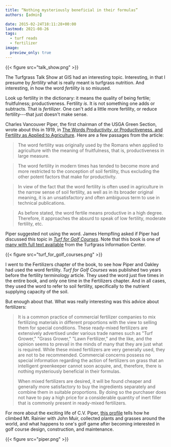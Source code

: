 ```yaml
---
title: “Nothing mysteriously beneficial in their formulas”
authors: [admin] 

date: 2015-02-24T18:11:28+00:00
lastmod: 2021-08-26
tags:
  - turf reads
  - fertilizer
image:
  preview_only: true
---
```


{{< figure src="talk_show.png" >}}

The Turfgrass Talk Show at GIS</a> had an interesting topic. Interesting, in that I presume by *fertility* what is really meant is turfgrass nutrition. And interesting, in how the word *fertility* is so misused.

Look up fertility in the dictionary: it means the quality of being fertile; fruitfulness; productiveness. Fertility *is*. It is not something one adds or subtracts. That is *fertilizer*. One can't add a little more fertility, or reduce fertility---that just doesn't make sense.

Charles Vancouver Piper, the first chairman of the USGA Green Section, wrote about this in 1919, in [The Words Productivity, or Productiveness, and Fertility as Applied to Agriculture](https://doi.org/10.2134/agronj1919.00021962001100090003x). Here are a few passages from the article:

> The word fertility was originally used by the Romans when applied to agriculture with the meaning of fruitfulness, that is, productiveness in large measure.

> The word fertility in modern times has tended to become more and more restricted to the conception of soil fertility, thus excluding the other potent factors that make for productivity.
 
> In view of the fact that the word fertility is often used in agriculture in the narrow sense of soil fertility, as well as in its broader original meaning, it is an unsatisfactory and often ambiguous term to use in technical publications.

> As before stated, the word fertile means productive in a high degree. Therefore, it approaches the absurd to speak of low fertility, moderate fertility, etc.

Piper suggested not using the word. James Hempfling asked if Piper had discussed this topic in *[Turf for Golf Courses](https://tic.msu.edu/tgif/urltab?RECNO=196)*. Note that this book is one of [many with full text available](https://tic.msu.edu/tgif/flink?SEARCH1=topic2%3Dbooksfull) from the Turfgrass Information Center.

{{< figure src="turf_for_golf_courses.png" >}}

I went to the Fertilizers chapter of the book, to see how Piper and Oakley had used the word fertility. *Turf for Golf Courses* was published two years before the fertility terminology article. They used the word just five times in the entire book, and only one time in the Fertilizers chapter. And in all cases, they used the word to refer to soil fertility, specifically to the nutrient supplying capacity of the soil.

But enough about that. What was really interesting was this advice about fertilizers:

> It is a common practice of commercial fertilizer companies to mix fertilizing materials in different proportions with the view to selling them for special conditions. These ready-mixed fertilizers are extensively advertised under various trade names such as "Turf Grower," "Grass Grower," "Lawn Fertilizer," and the like, and the opinion seems to prevail in the minds of many that they are just what is required. While these mixed fertilizers are very generally used, they are not to be recommended. Commercial concerns possess no special information regarding the action of fertilizers on grass that an intelligent greenkeeper cannot soon acquire, and, therefore, there is nothing mysteriously beneficial in their formulas.
>
> When mixed fertilizers are desired, it will be found cheaper and generally more satisfactory to buy the ingredients separately and combine them in suitable proportions. By doing so the purchaser does not have to pay a high price for a considerable quantity of inert filler that is commonly present in ready-mixed fertilizers.

For more about the exciting life of C.V. Piper, [this profile](https://gsr.lib.msu.edu/2000s/2006/060317.pdf) tells how he climbed Mt. Rainier with John Muir, collected plants and grasses around the world, and what happens to one's golf game after becoming interested in golf course design, construction, and maintenance.

{{< figure src="piper.png" >}}
